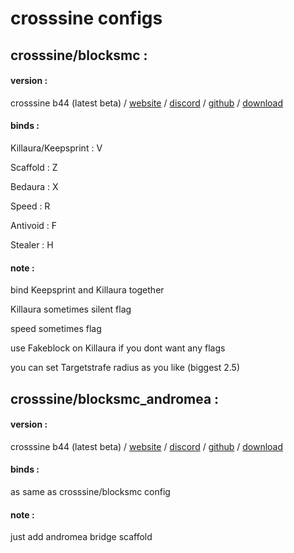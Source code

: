 # crosssine configs

## crosssine/blocksmc : 

#### version : 

crosssine b44 (latest beta) / [website](https://crosssine.github.io/) / [discord](https://discord.gg/E4AbJZsaXq) / [github](https://github.com/shxp3/CrossSine) / [download](https://cdn.discordapp.com/attachments/1292181903046213653/1347576346175471636/CrossSine-b44.jar?ex=67d0f105&is=67cf9f85&hm=3eda5ea19d386ee1ca7ad3162ad0144398eb19da1dd362f68c9994abff497e93&)

#### binds :

Killaura/Keepsprint : V

Scaffold : Z

Bedaura : X

Speed : R

Antivoid : F

Stealer : H

#### note : 

bind Keepsprint and Killaura together

Killaura sometimes silent flag

speed sometimes flag

use Fakeblock on Killaura if you dont want any flags

you can set Targetstrafe radius as you like (biggest 2.5)

## crosssine/blocksmc_andromea : 

#### version : 

crosssine b44 (latest beta) / [website](https://crosssine.github.io/) / [discord](https://discord.gg/E4AbJZsaXq) / [github](https://github.com/shxp3/CrossSine) / [download](https://cdn.discordapp.com/attachments/1292181903046213653/1347576346175471636/CrossSine-b44.jar?ex=67d0f105&is=67cf9f85&hm=3eda5ea19d386ee1ca7ad3162ad0144398eb19da1dd362f68c9994abff497e93&)

#### binds :

as same as crosssine/blocksmc config

#### note :

just add andromea bridge scaffold
